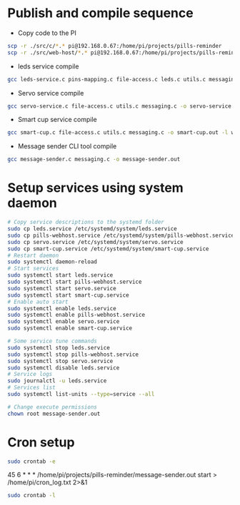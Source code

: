 # Publish and compile sequence

- Copy code to the PI

```bash
scp -r ./src/c/*.* pi@192.168.0.67:/home/pi/projects/pills-reminder
scp -r ./src/web-host/*.* pi@192.168.0.67:/home/pi/projects/pills-reminder
```

- leds service compile

```bash
gcc leds-service.c pins-mapping.c file-access.c leds.c utils.c messaging.c -o leds-service.out -l pigpio -l pthread
```

- Servo service compile

```bash
gcc servo-service.c file-access.c utils.c messaging.c -o servo-service.out -l wiringPi
```

- Smart cup service compile

```bash
gcc smart-cup.c file-access.c utils.c messaging.c -o smart-cup.out -l wiringPi
```

- Message sender CLI tool compile

```bash
gcc message-sender.c messaging.c -o message-sender.out
```

# Setup services using system daemon

```bash
# Copy service descriptions to the systemd folder
sudo cp leds.service /etc/systemd/system/leds.service
sudo cp pills-webhost.service /etc/systemd/system/pills-webhost.service
sudo cp servo.service /etc/systemd/system/servo.service
sudo cp smart-cup.service /etc/systemd/system/smart-cup.service
# Restart daemon
sudo systemctl daemon-reload
# Start services
sudo systemctl start leds.service
sudo systemctl start pills-webhost.service
sudo systemctl start servo.service
sudo systemctl start smart-cup.service
# Enable auto start
sudo systemctl enable leds.service
sudo systemctl enable pills-webhost.service
sudo systemctl enable servo.service
sudo systemctl enable smart-cup.service

# Some service tune commands
sudo systemctl stop leds.service
sudo systemctl stop pills-webhost.service
sudo systemctl stop servo.service
sudo systemctl disable leds.service
# Service logs
sudo journalctl -u leds.service
# Services list
sudo systemctl list-units --type=service --all

# Change execute permissions
chown root message-sender.out
```

# Cron setup

```bash
sudo crontab -e
```

45 6 \* \* \* /home/pi/projects/pills-reminder/message-sender.out start > /home/pi/cron_log.txt 2>&1

```bash
sudo crontab -l
```
